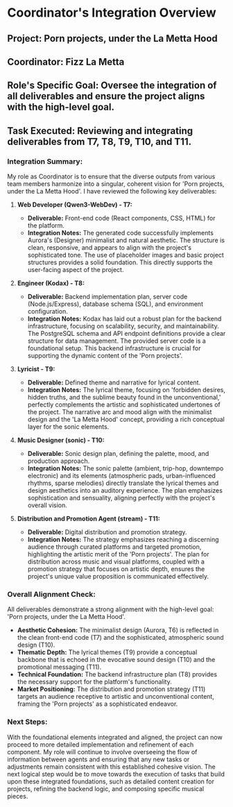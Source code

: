 # Coordinator's Integration Overview

## Project: Porn projects, under the La Metta Hood

## Coordinator: Fizz La Metta

## Role's Specific Goal: Oversee the integration of all deliverables and ensure the project aligns with the high-level goal.

## Task Executed: Reviewing and integrating deliverables from T7, T8, T9, T10, and T11.

### Integration Summary:

My role as Coordinator is to ensure that the diverse outputs from various team members harmonize into a singular, coherent vision for 'Porn projects, under the La Metta Hood'. I have reviewed the following key deliverables:

1.  **Web Developer (Qwen3-WebDev) - T7:**
    *   **Deliverable:** Front-end code (React components, CSS, HTML) for the platform.
    *   **Integration Notes:** The generated code successfully implements Aurora's (Designer) minimalist and natural aesthetic. The structure is clean, responsive, and appears to align with the project's sophisticated tone. The use of placeholder images and basic project structures provides a solid foundation. This directly supports the user-facing aspect of the project.

2.  **Engineer (Kodax) - T8:**
    *   **Deliverable:** Backend implementation plan, server code (Node.js/Express), database schema (SQL), and environment configuration.
    *   **Integration Notes:** Kodax has laid out a robust plan for the backend infrastructure, focusing on scalability, security, and maintainability. The PostgreSQL schema and API endpoint definitions provide a clear structure for data management. The provided server code is a foundational setup. This backend infrastructure is crucial for supporting the dynamic content of the 'Porn projects'.

3.  **Lyricist - T9:**
    *   **Deliverable:** Defined theme and narrative for lyrical content.
    *   **Integration Notes:** The lyrical theme, focusing on 'forbidden desires, hidden truths, and the sublime beauty found in the unconventional,' perfectly complements the artistic and sophisticated undertones of the project. The narrative arc and mood align with the minimalist design and the 'La Metta Hood' concept, providing a rich conceptual layer for the sonic elements.

4.  **Music Designer (sonic) - T10:**
    *   **Deliverable:** Sonic design plan, defining the palette, mood, and production approach.
    *   **Integration Notes:** The sonic palette (ambient, trip-hop, downtempo electronic) and its elements (atmospheric pads, urban-influenced rhythms, sparse melodies) directly translate the lyrical themes and design aesthetics into an auditory experience. The plan emphasizes sophistication and sensuality, aligning perfectly with the project's overall vision.

5.  **Distribution and Promotion Agent (stream) - T11:**
    *   **Deliverable:** Digital distribution and promotion strategy.
    *   **Integration Notes:** The strategy emphasizes reaching a discerning audience through curated platforms and targeted promotion, highlighting the artistic merit of the 'Porn projects'. The plan for distribution across music and visual platforms, coupled with a promotion strategy that focuses on artistic depth, ensures the project's unique value proposition is communicated effectively.

### Overall Alignment Check:

All deliverables demonstrate a strong alignment with the high-level goal: 'Porn projects, under the La Metta Hood'.

*   **Aesthetic Cohesion:** The minimalist design (Aurora, T6) is reflected in the clean front-end code (T7) and the sophisticated, atmospheric sound design (T10).
*   **Thematic Depth:** The lyrical themes (T9) provide a conceptual backbone that is echoed in the evocative sound design (T10) and the promotional messaging (T11).
*   **Technical Foundation:** The backend infrastructure plan (T8) provides the necessary support for the platform's functionality.
*   **Market Positioning:** The distribution and promotion strategy (T11) targets an audience receptive to artistic and unconventional content, framing the 'Porn projects' as a sophisticated endeavor.

### Next Steps:

With the foundational elements integrated and aligned, the project can now proceed to more detailed implementation and refinement of each component. My role will continue to involve overseeing the flow of information between agents and ensuring that any new tasks or adjustments remain consistent with this established cohesive vision. The next logical step would be to move towards the execution of tasks that build upon these integrated foundations, such as detailed content creation for projects, refining the backend logic, and composing specific musical pieces.

